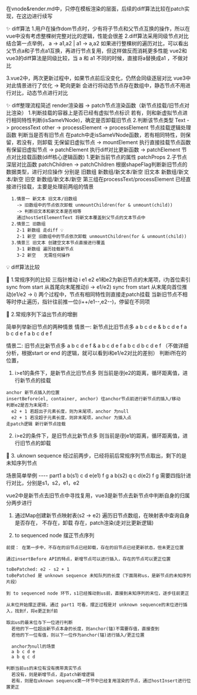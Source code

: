 在vnode&render.md中，只停在模板渲染的层面，后续的diff算法比较在patch实现，在这边进行续写

✨ diff算法
  1.用户在操作dom节点时，少有将子节点和父节点互换的操作，所以在vue中没有考虑整棵树完整对比的逻辑，性能会很差
  2.diff算法采用同级节点对比
    结合第一点举例， a -> a1,a2  |  a1 -> a,a2 
    如果进行整棵树的遍历对比，可以看出父节点a和子节点a1互换，再进行节点复用，但这样做反而消耗更多性能
    vue2和vue3的diff算法是同级比较，当 a 和 a1 不同的时候，直接将a替换成a1 ，不做对比
  
  3.vue2中，两次更新过程中，如果节点前后没变化，仍然会同级逐层对比
    vue3中对此情景进行了优化 -> 靶向更新
    会进行将动态节点存在数组中，静态节点不用进行对比，动态节点进行对比


✨ diff整理流程简述
  render渲染器
   -> patch节点渲染函数（新节点挂载/旧节点对比渲染）
    1.判断挂载的容器上是否已经有虚拟节点标识
      若有，则和新虚拟节点进行相同特性判断(isSameVNode)，确定是否卸载旧节点
    2.判断该节点类型
      Text  -> processText
      other -> processElement
   -> processElement 节点挂载逻辑处理函数
    判断当是否有旧节点
      在patch中走isSameVNode函数，若有相同特性，则保留，若没有，则卸载
      无保留旧虚拟节点 -> mountElement 执行直接挂载节点函数
      有保留旧虚拟节点 -> patchElement 执行diff对比更新函数
   -> patchElement 节点对比挂载函数(diff核心逻辑函数)
      1.更新当前节点的属性 patchProps
      2.子节点深层对比函数 patchChildren
   -> patchChildren
      根据shapeFlag判断新旧节点的数据类型，进行对应操作
      分别是 
        旧数组 新数组/新文本/新空
        旧文本 新数组/新文本/新空
        旧空   新数组/新文本/新空
      第三组在processText/processElement 已经直接进行挂载，主要是处理前两组的情景
      
      1.情景一 新文本 旧文本/旧数组 
        -> 旧数组中的节点依次卸载 unmountChildren(for & unmount(child))
        -> 判断旧文本和新文本是否相等
        通过hostSetElementText 将新文本覆盖到父节点的文本节点中
      2.情景二 旧数组 
        2-1 新数组 走diff 💡
        2-1 新空 旧数组中的节点依次卸载 unmountChildren(for & unmount(child))
      3.情景三 旧文本 创建空文本节点直接进行覆盖
        3-1 新数组 遍历挂载新节点
        3-2 新空   无需任何操作

💡 diff算法比较

  🚩 1.常规序列的比较 
  三指针推动 i e1 e2
  e1和e2为新旧节点的末尾项，i为首位索引
  sync from start 
    从首尾向末尾推动(i -> e1/e2)
  sync from start 
    从末尾向首位推动(e1/e2 -> i)
  两个过程中，节点有相同特性则直接走patch挂载
  当新旧节点不相等时停止遍历，指针往前推一位(i++/e1--,e2--)，停留在不同项
  
  🚩 2.常规序列下溢出节点的增删

  简单列举新旧节点的两种情景
  情景一: 新节点比旧节点多
  a b c d e    &    b c d e f 
  a b c d e f     a b c d e f
  
  情景二: 旧节点比新节点多
  a b c d e f  &  a b c d e f 
  a b c d           b c d e f
  （不做详细分析，根据start or end 的逻辑，就可以看到i和e1/e2对比的差别）
  判断i所在的位置，
  1. i>e1的条件下，是新节点比旧节点多
    则当前是i到e2的距离，循环距离值，进行新节点的挂载
    
    anchor 新节点插入的位置
    insertBefore(el, container, anchor) 往anchor节点前进行新节点的插入/移动
    判断e2是否为末尾项:
      e2 + 1 若超出子元素长度，则为末尾项，anchor 为null
      e2 + 1 若没超子元素长度，则非末尾项，anchor 为插入点
    走patch逻辑 新行新节点挂载
  2. i>e2的条件下，是旧节点比新节点多
    则当前是i到e1的距离，循环距离值，进行旧节点的卸载

  🚩 3. uknown sequence
  经过前两步，已经将前后常规序列节点取出，剩下的是未知序列节点

  场景简单举例 ---- part1
  a b(s1) c d e(e1) f g
  a b(s2) q c d(e2) f g
  需要四指针进行对比，分别是s1，s2，e1，e2
    
  vue2中是新节点去旧节点中寻找复用，vue3是新节点去新节点中判断自身的归属
  分两步进行
  1. 通过Map创建新节点映射表(s2 -> e2)
      遍历旧节点数组，在映射表中查询自身是否存在，
      不存在，卸载
      存在，patch渲染(走对比更新逻辑)

  2. to sequenced node 摆正节点序列
  
    前提： 在第一步中，不存在的旧节点已经卸载，存在的旧节点已经更新状态，但未更正位置
    
    通过insertBefore API的特点，新增节点可以进行插入，存在的节点可以更正位置

    toBePatched: e2 - s2 + 1 
    toBePatched 是 unknown sequence 未知队列的长度（下面简称us，是新节点的未知序列片段）
    
    到 to sequenced node 环节，s1已经推动到us前，直接到未知序列的末位，逐步往前更正
    
    从末位开始摆正逻辑，通过 part1 可看，摆正过程是对 unknown sequence的末位进行插入，找到f，将e更正到f前

    取出us的最末位与下一位进行判断
      若他的下一位超出新节点本身的长度，则anchor(锚)不需要存值，直接查到
      若他的下一位有值，则以下一位作为anchor(锚)进行插入/更正位置

      anchor为null的场景
      a b c d e
      a b q c d

    判断当前us的末位有没有携带真实节点
      若没有，则是新增节点，走patch新增逻辑
      若有，则是在uknown sequence第一环节中已经复用渲染的节点，通过hostInsert进行位置更正
    
  
    
    
    
      

